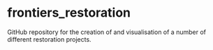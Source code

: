 # frontiers_restoration
GitHub repository for the creation of and visualisation of a number of different restoration projects.
